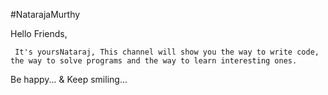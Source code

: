 #NatarajaMurthy

Hello Friends,

     It's yoursNataraj, This channel will show you the way to write code, the way to solve programs and the way to learn interesting ones.
     
Be happy... & Keep smiling...
